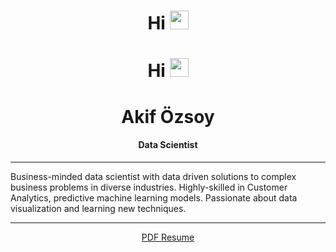 <div header align="center">

<h1> Hi <img src="https://raw.githubusercontent.com/MartinHeinz/MartinHeinz/master/wave.gif" width="30px">
	
<h1> Hi <img src="https://c.tenor.com/SNL9_xhZl9oAAAAi/waving-hand-joypixels.gif" width="30px">
	
	
<h1> Akif Özsoy</h1>
<h4> Data Scientist </h4>

<hr>
</div>

Business-minded data scientist with data driven solutions to complex business problems in diverse industries. Highly-skilled in Customer Analytics, predictive machine learning models. Passionate about data visualization and learning new techniques.

<hr>

<div projects align="center">


<!-- 
## **Projects**

</div>

1) *xxx:* 
	 <a href="https://xxx.com/"> yyyyyy, </a>  <a href="https://github.com/maozsoy/xxxx">Source Code.</a>

-->
 


	
<a href="https://resume-a.s3.us-east-2.amazonaws.com/CV_AkifOzsoy.pdf"> PDF Resume </a>

